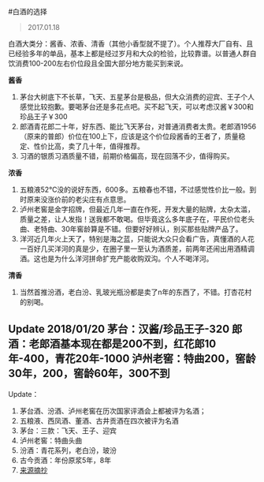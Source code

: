 #白酒的选择
> 2017.01.18

白酒大类分：酱香、浓香、清香（其他小香型就不提了）。个人推荐大厂自有、且已经验多年的单品，基本上都是经过岁月和大众的检验，比较靠谱。以普通人群自饮消费100-200左右价位段且全国大部分地方能买到来说。

**酱香**

1. 茅台大树底下不长草，飞天、五星茅台是极品，但大众消费的迎宾、王子个人感觉比较抱歉。要喝茅台还是多花点吧。买不起飞天，可以考虑汉酱￥300和珍品王子￥300
2. 郎酒青花郎二十年，好东西、能比飞天茅台，对普通消费者太贵。老郎酒1956（原来的普郎）价位在100上下，应该是这个价位段酱香的王者了，质量稳定、性价比高，卖了几十年，值得推荐。
3. 习酒的银质习酒质量不错，前期价格偏高，现在回落不少，值得购买。



**浓香**

1. 五粮液52℃没的说好东西，600多。五粮春也不错，不过感觉性价比一般。到时原来没涨价前的老尖庄有点意思。
2. 泸州老窖是金字招牌，但最近几年一直在作死，开发大量的贴牌，太杂太滥，质量之差，让人发指！送我都不敢喝。但毕竟这么多年底子在，平民价位老头曲、老特曲、30年窖龄算是不错。但要好好辨认，别买那些贴牌产品了。
3. 洋河近几年火上天了，特别是海之蓝，只能说大众只会看广告，真懂酒的人花一百好几买洋河的真是少，在圈子里一至认为酒质差，前两年还闹出用酒精调酒。这也是为什么洋河拼命扩充产能收购双沟。个人不喝洋河。

**清香**

1. 当然首推汾酒，老白汾、乳玻光瓶汾都是卖了n年的东西了，不错。打杏花村的别喝。

Update 2018/01/20
茅台：汉酱/珍品王子-320
郎酒：老郎酒基本现在都是200不到，红花郎10年-400，青花20年-1000
泸州老窖：特曲200，窖龄30年，200，窖龄60年，300不到
---

Update：

1. 茅台酒、汾酒、泸州老窖在历次国家评酒会上都被评为名酒；
2. 五粮液、西凤酒、董酒、古井贡酒在四次被评为名酒
3. 茅台：三款：飞天、王子、迎宾
4. 泸州老窖：特曲头曲
5. 汾酒：青花系列，老白汾，玻汾
6. 古今贡酒：年份原浆5年，8年
7. [来源摘抄](http://blog.sina.com.cn/s/blog_c7cd45980102wvqr.html)
